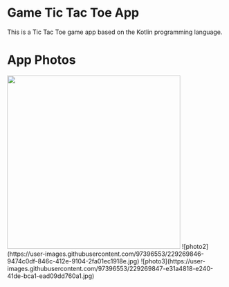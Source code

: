 # Game Tic Tac Toe App
This is a Tic Tac Toe game app based on the Kotlin programming language.
# App Photos

<img src="https://user-images.githubusercontent.com/97396553/229269848-d22b5f10-363a-4b6e-8636-525b3b9c9c35.jpg" width="400px">
![photo2](https://user-images.githubusercontent.com/97396553/229269846-9474c0df-846c-412e-9104-2fa01ec1918e.jpg)
![photo3](https://user-images.githubusercontent.com/97396553/229269847-e31a4818-e240-41de-bca1-ead09dd760a1.jpg)
